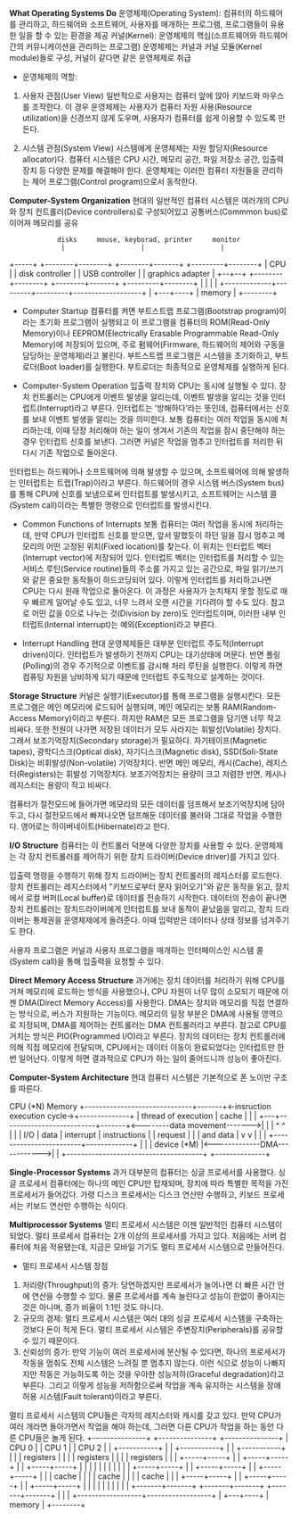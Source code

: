 __What Operating Systems Do__
운영체제(Operating System): 컴퓨터의 하드웨어를 관리하고, 하드웨어와 소프트웨어, 사용자를 매개하는 프로그램, 프로그램들이 유용한 일을 할 수 있는 환경을 제공
커널(Kernel): 운영체제의 핵심(소프트웨어와 하드웨어간의 커뮤니케이션을 관리하는 프로그램)
운영체제는 커널과 커널 모듈(Kernel module)들로 구성, 커널이 같다면 같은 운영체제로 취급

- 운영체제의 역할: 
1. 사용자 관점(User View)
일반적으로 사용자는 컴퓨터 앞에 앉아 키보드와 마우스를 조작한다. 이 경우 운영체제는 사용자가 컴퓨터 자원 사용(Resource utilization)을 신경쓰지 않게 도우며, 사용자가 컴퓨터를 쉽게 이용할 수 있도록 만든다.

2. 시스템 관점(System View)
시스템에게 운영체제는 자원 할당자(Resource allocator)다. 컴퓨터 시스템은 CPU 시간, 메모리 공간, 파일 저장소 공간, 입출력 장치 등 다양한 문제를 해결해야 한다. 운영체제는 이러한 컴퓨터 자원들을 관리하는 제어 프로그램(Control program)으로서 동작한다.


__Computer-System Organization__
현대의 일반적인 컴퓨터 시스템은 여러개의 CPU와 장치 컨트롤러(Device controllers)로 구성되어있고 공통버스(Commmon bus)로 이어져 메모리를 공유

                disks     mouse, keyborad, printer     monitor
                 |                   |                   |
+-----+ +--------+--------+ +--------+-------+ +---------+--------+
| CPU | | disk controller | | USB controller | | graphics adapter |
+--+--+ +--------+--------+ +--------+-------+ +---------+--------+
   |             |                   |                   |
   +-------------+---------+---------+-------------------+
                           |
                       +---+----+
                       | memory |
                       +--------+


- Computer Startup
컴퓨터를 켜면 부트스트랩 프로그램(Bootstrap program)이라는 초기화 프로그램이 실행되고
이 프로그램을 컴퓨터의 ROM(Read-Only Memory)이나 EEPROM(Electrically Erasable Programmable Read-Only Memory)에 저장되어 있으며, 주로 펌웨어(Firmware, 하드웨어의 제어와 구동을 담당하는 운영체제)라고 불린다.
부트스트랩 프로그램은 시스템을 초기화하고, 부트로더(Boot loader)를 실행한다. 부트로더는 최종적으로 운영체제를 실행하게 된다.

- Computer-System Operation
입출력 장치와 CPU는 동시에 실행될 수 있다. 장치 컨트롤러는 CPU에게 이벤트 발생을 알리는데, 이벤트 발생을 알리는 것을 인터럽트(Interrupt)라고 부른다. 인터럽트는 '방해하다’라는 뜻인데, 컴퓨터에서는 신호를 보내 이벤트 발생을 알리는 것을 의미한다. 보통 컴퓨터는 여러 작업을 동시에 처리하는데, 이때 당장 처리해야 하는 일이 생겨서 기존의 작업을 잠시 중단해야 하는 경우 인터럽트 신호를 보낸다. 그러면 커널은 작업을 멈추고 인터럽트를 처리한 뒤 다시 기존 작업으로 돌아온다.

인터럽트는 하드웨어나 소프트웨어에 의해 발생할 수 있으며, 소프트웨어에 의해 발생하는 인터럽트는 트랩(Trap)이라고 부른다. 하드웨어의 경우 시스템 버스(System bus)를 통해 CPU에 신호를 보냄으로써 인터럽트를 발생시키고, 소프트웨어는 시스템 콜(System call)이라는 특별한 명령으로 인터럽트를 발생시킨다.

- Common Functions of Interrupts
보통 컴퓨터는 여러 작업을 동시에 처리하는데, 만약 CPU가 인터럽트 신호를 받으면, 앞서 말했듯이 하던 일을 잠시 멈추고 메모리의 어떤 고정된 위치(Fixed location)를 찾는다. 이 위치는 인터럽트 벡터(Interrupt vector)에 저장되어 있다. 인터럽트 벡터는 인터럽트를 처리할 수 있는 서비스 루틴(Service routine)들의 주소를 가지고 있는 공간으로, 파일 읽기/쓰기와 같은 중요한 동작들이 하드코딩되어 있다. 이렇게 인터럽트를 처리하고나면 CPU는 다시 원래 작업으로 돌아온다. 이 과정은 사용자가 눈치채지 못할 정도로 매우 빠르게 일어날 수도 있고, 너무 느려서 오랜 시간을 기다려야 할 수도 있다. 참고로 어떤 값을 0으로 나누는 것(Division by zero)도 인터럽트이며, 이러한 내부 인터럽트(Internal interrupt)는 예외(Exception)라고 부른다.

- Interrupt Handling
현대 운영체제들은 대부분 인터럽트 주도적(Interrupt driven)이다. 인터럽트가 발생하기 전까지 CPU는 대기상태에 머문다. 반면 폴링(Polling)의 경우 주기적으로 이벤트를 감시해 처리 루틴을 실행한다. 이렇게 하면 컴퓨팅 자원을 낭비하게 되기 때문에 인터럽트 주도적으로 설계하는 것이다.


__Storage Structure__
커널은 실행기(Executor)를 통해 프로그램을 실행시킨다. 모든 프로그램은 메인 메모리에 로드되어 실행되며, 메인 메모리는 보통 RAM(Random-Access Memory)이라고 부른다. 하지만 RAM은 모든 프로그램을 담기엔 너무 작고 비싸다. 또한 전원이 나가면 저장된 데이터가 모두 사라지는 휘발성(Volatile) 장치다. 그래서 보조기억장치(Secondary storage)가 필요하다. 자기테이프(Magnetic tapes), 광학디스크(Optical disk), 자기디스크(Magnetic disk), SSD(Soli-State Disk)는 비휘발성(Non-volatile) 기억장치다. 반면 메인 메모리, 캐시(Cache), 레지스터(Registers)는 휘발성 기억장치다. 보조기억장치는 용량이 크고 저렴한 반면, 캐시나 레지스터는 용량이 작고 비싸다.

컴퓨터가 절전모드에 들어가면 메모리의 모든 데이터를 덤프해서 보조기억장치에 담아두고, 다시 절전모드에서 빠져나오면 덤프해둔 데이터를 불러와 그대로 작업을 수행한다. 영어로는 하이버네이트(Hibernate)라고 한다.


__I/O Structure__
컴퓨터는 이 컨트롤러 덕분에 다양한 장치를 사용할 수 있다. 운영체제는 각 장치 컨트롤러를 제어하기 위한 장치 드라이버(Device driver)를 가지고 있다.

입출력 명령을 수행하기 위해 장치 드라이버는 장치 컨트롤러의 레지스터를 로드한다. 장치 컨트롤러는 레지스터에서 "키보드로부터 문자 읽어오기"와 같은 동작을 읽고, 장치에서 로컬 버퍼(Local buffer)로 데이터를 전송하기 시작한다. 데이터의 전송이 끝나면 장치 컨트롤러는 장치드라이버에게 인터럽트를 보내 동작이 끝났음을 알리고, 장치 드라이버는 통제권을 운영체제에게 돌려준다. 이때 입력받은 데이터나 상태 정보를 넘겨주기도 한다.

사용자 프로그램은 커널과 사용자 프로그램을 매개하는 인터페이스인 시스템 콜(System call)을 통해 입출력을 요청할 수 있다.


__Direct Memory Access Structure__
과거에는 장치 데이터를 처리하기 위해 CPU를 거쳐 메모리에 로드하는 방식을 사용했으나, CPU 자원이 너무 많이 소모되기 때문에 이젠 DMA(Direct Memory Access)를 사용한다. DMA는 장치와 메모리를 직접 연결하는 방식으로, 버스가 지원하는 기능이다. 메모리의 일정 부분은 DMA에 사용될 영역으로 지정되며, DMA를 제어하는 컨트롤러는 DMA 컨트롤러라고 부른다. 참고로 CPU를 거치는 방식은 PIO(Programmed I/O)라고 부른다. 장치의 데이터는 장치 컨트롤러에 의해 직접 메모리에 전달되며, CPU에서는 데이터 이동이 완료되었다는 인터럽트만 한 번 일어난다. 이렇게 하면 결과적으로 CPU가 하는 일이 줄어드니까 성능이 좋아진다.



__Computer-System Architecture__
현대 컴퓨터 시스템은 기본적으로 폰 노이만 구조를 따른다.

CPU (*N)                                                                        Memory
+------------------------------+-------+<-insruction execution cycle->+--------------+
| thread of execution          | cache |                              |              |
+---+--------------------------+-------+<--------data movement------->|              |
    |           ^        ^                                            |              |
    | I/O       | data   | interrupt                                  | instructions |
    | request   |        |                                            | and data     |
    v           v        |                                            |              |
+------------------------+-------------+                              |              |
| device (*M)                          |<-------------DMA------------>|              |
+--------------------------------------+                              +--------------+


__Single-Processor Systems__
과거 대부분의 컴퓨터는 싱글 프로세서를 사용했다. 싱글 프로세서 컴퓨터에는 하나의 메인 CPU만 탑재되며, 장치에 따라 특별한 목적을 가진 프로세서가 들어갔다. 가령 디스크 프로세서는 디스크 연산만 수행하고, 키보드 프로세서는 키보드 연산만 수행하는 식이다.


__Multiprocessor Systems__
멀티 프로세서 시스템은 이젠 일반적인 컴퓨터 시스템이 되었다. 멀티 프로세서 컴퓨터는 2개 이상의 프로세서를 가지고 있다. 처음에는 서버 컴퓨터에 처음 적용됐는데, 지금은 모바일 기기도 멀티 프로세서 시스템으로 만들어진다. 

- 멀티 프로세서 시스템 장점
1. 처리량(Throughput)의 증가: 당연하겠지만 프로세서가 늘어나면 더 빠른 시간 안에 연산을 수행할 수 있다. 물론 프로세서를 계속 늘린다고 성능이 한없이 좋아지는 것은 아니며, 증가 비율이 1:1인 것도 아니다.
2. 규모의 경제: 멀티 프로세서 시스템은 여러 대의 싱글 프로세서 시스템을 구축하는 것보다 돈이 적게 든다. 멀티 프로세서 시스템은 주변장치(Peripherals)를 공유할 수 있기 때문이다.
3. 신뢰성의 증가: 만약 기능이 여러 프로세서에 분산될 수 있다면, 하나의 프로세서가 작동을 멈춰도 전체 시스템은 느려질 뿐 멈추지 않는다. 이런 식으로 성능이 나빠지지만 작동은 가능하도록 하는 것을 우아한 성능저하(Graceful degradation)라고 부른다. 그리고 이렇게 성능을 저하함으로써 작업을 계속 유지하는 시스템을 장애 허용 시스템(Fault tolerant)이라고 부른다.

멀티 프로세서 시스템의 CPU들은 각자의 레지스터와 캐시를 갖고 있다. 만약 CPU가 여러 개라면 돌아가면서 작업을 해야 하는데, 그러면 다른 CPU가 작업을 하는 동안 다른 CPU들은 놀게 된다.
+---------------+  +---------------+  +---------------+
| CPU 0         |  | CPU 1         |  | CPU 2         |
| +-----------+ |  | +-----------+ |  | +-----------+ |
| | registers | |  | | registers | |  | | registers | |
| +-----+-----+ |  | +-----+-----+ |  | +-----+-----+ |
|       |       |  |       |       |  |       |       |
| +-----+-----+ |  | +-----+-----+ |  | +-----+-----+ |
| |   cache   | |  | |   cache   | |  | |   cache   | |
| +-----+-----+ |  | +-----+-----+ |  | +-----+-----+ |
|       |       |  |       |       |  |       |       |
+-------+-------+  +-------+-------+  +-------+-------+
        |                  |                  |
        +------------------+------------------+
                           |
                       +---+----+
                       | memory |
                       +--------+
